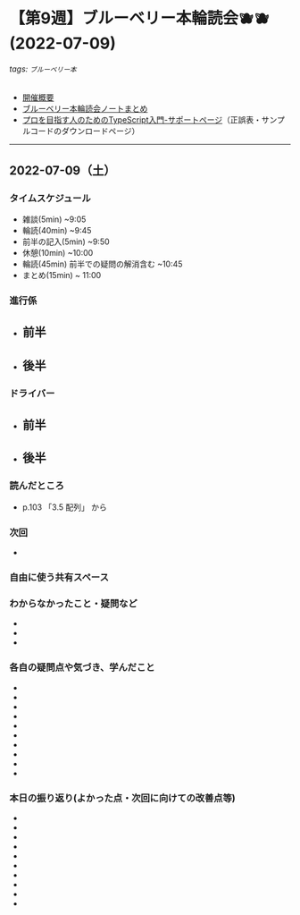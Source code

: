 # 【第9週】ブルーベリー本輪読会🫐🫐<br />(2022-07-09)

###### tags: `ブルーベリー本`

- [開催概要](https://hackmd.io/1kCgi6_tSGukG0KZrqDLvA)
- [ブルーベリー本輪読会ノートまとめ](https://hackmd.io/Ih6bdReuR3eQpYkGaCx8pg)
- [プロを目指す人のためのTypeScript入門-サポートページ](https://gihyo.jp/book/2022/978-4-297-12747-3/support)（正誤表・サンプルコードのダウンロードページ）

---
## 2022-07-09（土）

### タイムスケジュール
- 雑談(5min) ~9:05
- 輪読(40min) ~9:45
- 前半の記入(5min) ~9:50
- 休憩(10min) ~10:00
- 輪読(45min) 前半での疑問の解消含む ~10:45
- まとめ(15min) ~ 11:00

### 進行係
- 前半
    - 
- 後半
    - 
### ドライバー
- 前半
    - 
- 後半
    - 

### 読んだところ
- p.103 「3.5 配列」 から

### 次回
- 

### 自由に使う共有スペース



### わからなかったこと・疑問など

-

-

-

### 各自の疑問点や気づき、学んだこと

-

-

-

-

-

-

-

-

-

-

### 本日の振り返り(よかった点・次回に向けての改善点等)

-

-

-

-

-

-

-

-

-

-
